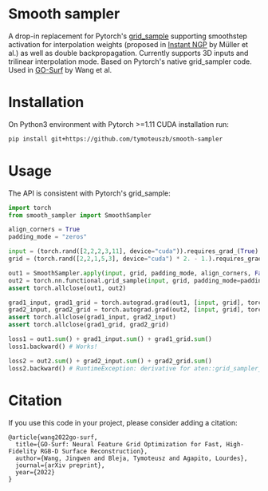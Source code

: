 # Smooth sampler

A drop-in replacement for Pytorch's [grid_sample](https://pytorch.org/docs/stable/generated/torch.nn.functional.grid_sample.html) supporting smoothstep activation for interpolation weights (proposed in [Instant NGP](https://nvlabs.github.io/instant-ngp/) by Müller et al.) as well as double backpropagation. Currently supports 3D inputs and trilinear interpolation mode. Based on Pytorch's native grid_sampler code. Used in [GO-Surf](https://jingwenwang95.github.io/go_surf/) by Wang et al.

# Installation

On Python3 environment with Pytorch >=1.11 CUDA installation run:

```bash
pip install git+https://github.com/tymoteuszb/smooth-sampler
```

# Usage

The API is consistent with Pytorch's grid_sample:

```python
import torch
from smooth_sampler import SmoothSampler

align_corners = True
padding_mode = "zeros"

input = (torch.rand([2,2,2,3,11], device="cuda")).requires_grad_(True)
grid = (torch.rand([2,2,1,5,3], device="cuda") * 2. - 1.).requires_grad_(True)

out1 = SmoothSampler.apply(input, grid, padding_mode, align_corners, False)
out2 = torch.nn.functional.grid_sample(input, grid, padding_mode=padding_mode, align_corners=align_corners)
assert torch.allclose(out1, out2)

grad1_input, grad1_grid = torch.autograd.grad(out1, [input, grid], torch.ones_like(out1), create_graph=True)
grad2_input, grad2_grid = torch.autograd.grad(out2, [input, grid], torch.ones_like(out2), create_graph=True)
assert torch.allclose(grad1_input, grad2_input)
assert torch.allclose(grad1_grid, grad2_grid)

loss1 = out1.sum() + grad1_input.sum() + grad1_grid.sum()
loss1.backward() # Works!

loss2 = out2.sum() + grad2_input.sum() + grad2_grid.sum()
loss2.backward() # RuntimeException: derivative for aten::grid_sampler_3d_backward is not implemented
```

# Citation

If you use this code in your project, please consider adding a citation:

```
@article{wang2022go-surf,
  title={GO-Surf: Neural Feature Grid Optimization for Fast, High-Fidelity RGB-D Surface Reconstruction},
  author={Wang, Jingwen and Bleja, Tymoteusz and Agapito, Lourdes},
  journal={arXiv preprint},
  year={2022}
}
```
